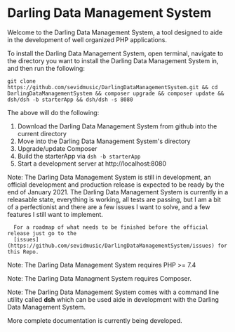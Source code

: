 # Darling Data Management System

Welcome to the Darling Data Management System, a tool designed to aide in the development of well organized PHP applications.


To install the Darling Data Management System, open terminal, navigate to the directory
you want to install the Darling Data Management System in, and then run the following:

```
git clone https://github.com/sevidmusic/DarlingDataManagementSystem.git && cd DarlingDataManagementSystem && composer upgrade && composer update && dsh/dsh -b starterApp && dsh/dsh -s 8080
```

The above will do the following:

1. Download the Darling Data Management System from github into the current directory
2. Move into the Darling Data Management System's directory
3. Upgrade/update Composer
4. Build the starterApp via `dsh -b starterApp`
5. Start a development server at http://localhost:8080

Note: The Darling Data Management System is still in development, an official
      development and production release is expected to be ready by the end of
      January 2021. The Darling Data Management System is currently in a releasable
      state, everything is working, all tests are passing, but I am a bit of a perfectionist
      and there are a few issues I want to solve, and a few features I still want to implement.

      For a roadmap of what needs to be finished before the official release just go to the
      [issues] (https://github.com/sevidmusic/DarlingDataManagementSystem/issues) for this Repo.

Note: The Darling Data Management System requires PHP >= 7.4

Note: The Darling Data Managment System requires Composer.

Note: The Darling Data Management System comes with a command line utility called
      **dsh** which can be used aide in development with the Darling Data
      Management System.

More complete documentation is currently being developed.

